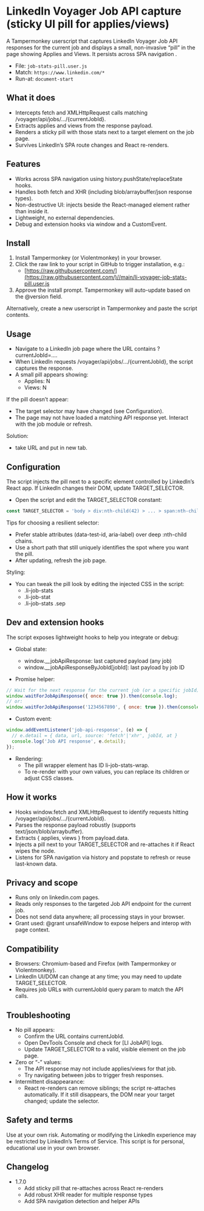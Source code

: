 # LinkedIn Voyager Job API capture (sticky UI pill for applies/views)

A Tampermonkey userscript that captures LinkedIn Voyager Job API responses for the current job and displays a small, non-invasive “pill” in the page showing Applies and Views. It persists across SPA navigation .

-   File:  ``job-stats-pill.user.js``  
-   Match:  ``https://www.linkedin.com/*``
-   Run-at:  ``document-start``

## What it does

-   Intercepts  fetch  and  XMLHttpRequest  calls matching  /voyager/api/jobs/.../{currentJobId}.
-   Extracts applies and views from the response payload.
-   Renders a sticky pill with those stats next to a target element on the job page.
-   Survives LinkedIn’s SPA route changes and React re-renders.

## Features

-   Works across SPA navigation using  history.pushState/replaceState  hooks.
-   Handles both  fetch  and  XHR  (including blob/arraybuffer/json response types).
-   Non-destructive UI: injects beside the React-managed element rather than inside it.
-   Lightweight, no external dependencies.
-   Debug and extension hooks via  window  and a CustomEvent.

## Install

1.  Install Tampermonkey (or Violentmonkey) in your browser.
2.  Click the raw link to your script in GitHub to trigger installation, e.g.:
    -   [https://raw.githubusercontent.com/](https://raw.githubusercontent.com/)//main/li-voyager-job-stats-pill.user.js
3.  Approve the install prompt. Tampermonkey will auto-update based on the  @version  field.

Alternatively, create a new userscript in Tampermonkey and paste the script contents.

## Usage

-   Navigate to a LinkedIn job page where the URL contains  ?currentJobId=....
-   When LinkedIn requests  /voyager/api/jobs/.../{currentJobId}, the script captures the response.
-   A small pill appears showing:
    -   Applies: N
    -   Views: N

If the pill doesn’t appear:

-   The target selector may have changed (see Configuration).
-   The page may not have loaded a matching API response yet. Interact with the job module or refresh.


Solution:

-   take URL and put in new tab.

## Configuration

The script injects the pill next to a specific element controlled by LinkedIn’s React app. If LinkedIn changes their DOM, update  TARGET_SELECTOR.

-   Open the script and edit the  TARGET_SELECTOR  constant:

```js
const TARGET_SELECTOR = 'body > div:nth-child(42) > ... > span:nth-child(5)';
```

Tips for choosing a resilient selector:

-   Prefer stable attributes (data-test-id,  aria-label) over deep  :nth-child  chains.
-   Use a short path that still uniquely identifies the spot where you want the pill.
-   After updating, refresh the job page.

Styling:

-   You can tweak the pill look by editing the injected CSS in the script:
    -   .li-job-stats
    -   .li-job-stat
    -   .li-job-stats .sep

## Dev and extension hooks

The script exposes lightweight hooks to help you integrate or debug:

-   Global state:
    
    -   window.__jobApiResponse: last captured payload (any job)
    -   window.__jobApiResponseByJobId[jobId]: last payload by job ID
-   Promise helper:
    

```js
// Wait for the next response for the current job (or a specific jobId)
window.waitForJobApiResponse({ once: true }).then(console.log);
// or:
window.waitForJobApiResponse('1234567890', { once: true }).then(console.log);
```

-   Custom event:

```js
window.addEventListener('job-api-response', (e) => {
  // e.detail = { data, url, source: 'fetch'|'xhr', jobId, at }
  console.log('Job API response', e.detail);
});
```

-   Rendering:
    -   The pill wrapper element has ID  li-job-stats-wrap.
    -   To re-render with your own values, you can replace its children or adjust CSS classes.

## How it works

-   Hooks  window.fetch  and  XMLHttpRequest  to identify requests hitting  /voyager/api/jobs/.../{currentJobId}.
-   Parses the response payload robustly (supports text/json/blob/arraybuffer).
-   Extracts  { applies, views }  from  payload.data.
-   Injects a pill next to your  TARGET_SELECTOR  and re-attaches it if React wipes the node.
-   Listens for SPA navigation via  history  and  popstate  to refresh or reuse last-known data.

## Privacy and scope

-   Runs only on  linkedin.com  pages.
-   Reads only responses to the targeted Job API endpoint for the current job.
-   Does not send data anywhere; all processing stays in your browser.
-   Grant used:  @grant unsafeWindow  to expose helpers and interop with page context.

## Compatibility

-   Browsers: Chromium-based and Firefox (with Tampermonkey or Violentmonkey).
-   LinkedIn UI/DOM can change at any time; you may need to update  TARGET_SELECTOR.
-   Requires job URLs with  currentJobId  query param to match the API calls.

## Troubleshooting

-   No pill appears:
    -   Confirm the URL contains  currentJobId.
    -   Open DevTools Console and check for  [LI JobAPI]  logs.
    -   Update  TARGET_SELECTOR  to a valid, visible element on the job page.
-   Zero or “-” values:
    -   The API response may not include  applies/views  for that job.
    -   Try navigating between jobs to trigger fresh responses.
-   Intermittent disappearance:
    -   React re-renders can remove siblings; the script re-attaches automatically. If it still disappears, the DOM near your target changed; update the selector.

## Safety and terms

Use at your own risk. Automating or modifying the LinkedIn experience may be restricted by LinkedIn’s Terms of Service. This script is for personal, educational use in your own browser.

## Changelog

-   1.7.0
    -   Add sticky pill that re-attaches across React re-renders
    -   Add robust XHR reader for multiple response types
    -   Add SPA navigation detection and helper APIs
